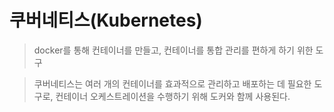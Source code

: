 # 쿠버네티스(Kubernetes)

> docker를 통해 컨테이너를 만들고, 컨테이너를 통합 관리를 편하게 하기 위한 도구

> 쿠버네티스는 여러 개의 컨테이너를 효과적으로 관리하고 배포하는 데 필요한 도구로, 컨테이너 오케스트레이션을 수행하기 위해 도커와 함께 사용된다.